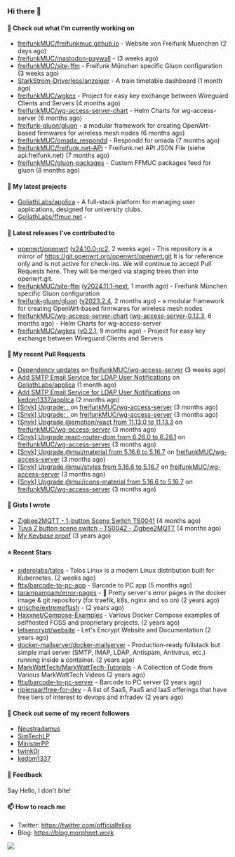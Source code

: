 ### Hi there 👋

#### 👷 Check out what I'm currently working on

- [freifunkMUC/freifunkmuc.github.io](https://github.com/freifunkMUC/freifunkmuc.github.io) - Website von Freifunk Muenchen (2 days ago)
- [freifunkMUC/mastodon-paywall](https://github.com/freifunkMUC/mastodon-paywall) -  (3 weeks ago)
- [freifunkMUC/site-ffm](https://github.com/freifunkMUC/site-ffm) - Freifunk München specific Gluon configuration (3 weeks ago)
- [StarkStrom-Driverless/anzeiger](https://github.com/StarkStrom-Driverless/anzeiger) - A train timetable dashboard (1 month ago)
- [freifunkMUC/wgkex](https://github.com/freifunkMUC/wgkex) - Project for easy key exchange between Wireguard Clients and Servers (4 months ago)
- [freifunkMUC/wg-access-server-chart](https://github.com/freifunkMUC/wg-access-server-chart) - Helm Charts for wg-access-server (6 months ago)
- [freifunk-gluon/gluon](https://github.com/freifunk-gluon/gluon) - a modular framework for creating OpenWrt-based firmwares for wireless mesh nodes (6 months ago)
- [freifunkMUC/omada_respondd](https://github.com/freifunkMUC/omada_respondd) - Respondd for omada (7 months ago)
- [freifunkMUC/freifunk.net-API](https://github.com/freifunkMUC/freifunk.net-API) - Freifunk.net API JSON File (siehe api.freifunk.net) (7 months ago)
- [freifunkMUC/gluon-packages](https://github.com/freifunkMUC/gluon-packages) - Custom FFMUC packages feed for gluon (8 months ago)

#### 🌱 My latest projects

- [GoliathLabs/applica](https://github.com/GoliathLabs/applica) - A full-stack platform for managing user applications, designed for university clubs.
- [GoliathLabs/ffmuc.net](https://github.com/GoliathLabs/ffmuc.net) - 

#### 🔭 Latest releases I've contributed to

- [openwrt/openwrt](https://github.com/openwrt/openwrt) ([v24.10.0-rc2](https://github.com/openwrt/openwrt/releases/tag/v24.10.0-rc2), 2 weeks ago) - This repository is a mirror of https://git.openwrt.org/openwrt/openwrt.git It is for reference only and is not active for check-ins.  We will continue to accept Pull Requests here. They will be merged via staging trees then into openwrt.git.
- [freifunkMUC/site-ffm](https://github.com/freifunkMUC/site-ffm) ([v2024.11.1-next](https://github.com/freifunkMUC/site-ffm/releases/tag/v2024.11.1-next), 1 month ago) - Freifunk München specific Gluon configuration
- [freifunk-gluon/gluon](https://github.com/freifunk-gluon/gluon) ([v2023.2.4](https://github.com/freifunk-gluon/gluon/releases/tag/v2023.2.4), 2 months ago) - a modular framework for creating OpenWrt-based firmwares for wireless mesh nodes
- [freifunkMUC/wg-access-server-chart](https://github.com/freifunkMUC/wg-access-server-chart) ([wg-access-server-0.12.3](https://github.com/freifunkMUC/wg-access-server-chart/releases/tag/wg-access-server-0.12.3), 6 months ago) - Helm Charts for wg-access-server
- [freifunkMUC/wgkex](https://github.com/freifunkMUC/wgkex) ([v0.2.1](https://github.com/freifunkMUC/wgkex/releases/tag/v0.2.1), 9 months ago) - Project for easy key exchange between Wireguard Clients and Servers

#### 🔨 My recent Pull Requests

- [Dependency updates](https://github.com/freifunkMUC/wg-access-server/pull/763) on [freifunkMUC/wg-access-server](https://github.com/freifunkMUC/wg-access-server) (3 weeks ago)
- [Add SMTP Email Service for LDAP User Notifications](https://github.com/GoliathLabs/applica/pull/1) on [GoliathLabs/applica](https://github.com/GoliathLabs/applica) (1 month ago)
- [Add SMTP Email Service for LDAP User Notifications](https://github.com/kedom1337/applica/pull/3) on [kedom1337/applica](https://github.com/kedom1337/applica) (2 months ago)
- [[Snyk] Upgrade: , ](https://github.com/freifunkMUC/wg-access-server/pull/744) on [freifunkMUC/wg-access-server](https://github.com/freifunkMUC/wg-access-server) (3 months ago)
- [[Snyk] Upgrade: , ](https://github.com/freifunkMUC/wg-access-server/pull/742) on [freifunkMUC/wg-access-server](https://github.com/freifunkMUC/wg-access-server) (3 months ago)
- [[Snyk] Upgrade @emotion/react from 11.13.0 to 11.13.3](https://github.com/freifunkMUC/wg-access-server/pull/741) on [freifunkMUC/wg-access-server](https://github.com/freifunkMUC/wg-access-server) (3 months ago)
- [[Snyk] Upgrade react-router-dom from 6.26.0 to 6.26.1](https://github.com/freifunkMUC/wg-access-server/pull/740) on [freifunkMUC/wg-access-server](https://github.com/freifunkMUC/wg-access-server) (3 months ago)
- [[Snyk] Upgrade @mui/material from 5.16.6 to 5.16.7](https://github.com/freifunkMUC/wg-access-server/pull/724) on [freifunkMUC/wg-access-server](https://github.com/freifunkMUC/wg-access-server) (3 months ago)
- [[Snyk] Upgrade @mui/styles from 5.16.6 to 5.16.7](https://github.com/freifunkMUC/wg-access-server/pull/722) on [freifunkMUC/wg-access-server](https://github.com/freifunkMUC/wg-access-server) (3 months ago)
- [[Snyk] Upgrade @mui/icons-material from 5.16.6 to 5.16.7](https://github.com/freifunkMUC/wg-access-server/pull/721) on [freifunkMUC/wg-access-server](https://github.com/freifunkMUC/wg-access-server) (3 months ago)

#### 📓 Gists I wrote

- [Zigbee2MQTT - 1-button Scene Switch TS0041](https://gist.github.com/3cc8fbe7954c752d93a6abd1192399b6) (4 months ago)
- [Tuya 2 button scene switch - TS0042 - Zigbee2MQTT](https://gist.github.com/bd9315849536e6b3606861984a68b299) (4 months ago)
- [My Keybase proof](https://gist.github.com/69863960a08efeb03ad576ccaf93d880) (3 years ago)

#### ⭐ Recent Stars

- [siderolabs/talos](https://github.com/siderolabs/talos) - Talos Linux is a modern Linux distribution built for Kubernetes. (2 weeks ago)
- [fttx/barcode-to-pc-app](https://github.com/fttx/barcode-to-pc-app) - Barcode to PC app (5 months ago)
- [tarampampam/error-pages](https://github.com/tarampampam/error-pages) - 🚧 Pretty server&#39;s error pages in the docker image &amp; git repository (for traefik, k8s, nginx and so on) (2 years ago)
- [grische/extremeflash](https://github.com/grische/extremeflash) -  (2 years ago)
- [Haxxnet/Compose-Examples](https://github.com/Haxxnet/Compose-Examples) - Various Docker Compose examples of selfhosted FOSS and proprietary projects. (2 years ago)
- [letsencrypt/website](https://github.com/letsencrypt/website) - Let&#39;s Encrypt Website and Documentation (2 years ago)
- [docker-mailserver/docker-mailserver](https://github.com/docker-mailserver/docker-mailserver) - Production-ready fullstack but simple mail server (SMTP, IMAP, LDAP, Antispam, Antivirus, etc.) running inside a container. (2 years ago)
- [MarkWattTech/MarkWattTech-Tutorials](https://github.com/MarkWattTech/MarkWattTech-Tutorials) - A Collection of Code from Various MarkWattTech Videos (2 years ago)
- [fttx/barcode-to-pc-server](https://github.com/fttx/barcode-to-pc-server) - Barcode to PC server (2 years ago)
- [ripienaar/free-for-dev](https://github.com/ripienaar/free-for-dev) - A list of SaaS, PaaS and IaaS offerings that have free tiers of interest to devops and infradev (2 years ago)

#### 👯 Check out some of my recent followers

- [Neustradamus](https://github.com/Neustradamus)
- [SimTechLP](https://github.com/SimTechLP)
- [MinisterPP](https://github.com/MinisterPP)
- [twink0r](https://github.com/twink0r)
- [kedom1337](https://github.com/kedom1337)

#### 💬 Feedback

Say Hello, I don't bite!

#### 📫 How to reach me

- Twitter: https://twitter.com/officialfelixx
- Blog: https://blog.morphnet.work

<img align="left" src="https://github-readme-stats.vercel.app/api?username=GoliathLabs&show_icons=true&hide_border=true&layout=compact&theme=chartreuse-dark&hide_rank=true&include_all_commits=true&bg_color=0d1117" />
